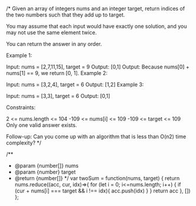 /*
Given an array of integers nums and an integer target, return indices of the two numbers such that they add up to target.

You may assume that each input would have exactly one solution, and you may not use the same element twice.

You can return the answer in any order.

 

Example 1:

Input: nums = [2,7,11,15], target = 9
Output: [0,1]
Output: Because nums[0] + nums[1] == 9, we return [0, 1].
Example 2:

Input: nums = [3,2,4], target = 6
Output: [1,2]
Example 3:

Input: nums = [3,3], target = 6
Output: [0,1]
 

Constraints:

2 <= nums.length <= 104
-109 <= nums[i] <= 109
-109 <= target <= 109
Only one valid answer exists.
 

Follow-up: Can you come up with an algorithm that is less than O(n2) time complexity?
*/

/**
 * @param {number[]} nums
 * @param {number} target
 * @return {number[]}
 */
var twoSum = function(nums, target) {
    return nums.reduce((acc, cur, idx)=>{
        for (let i = 0; i<=nums.length; i++) {
            if (cur + nums[i] === target && i !== idx){
                acc.push(idx)
            }
        }
        return acc
    }, [])
};



